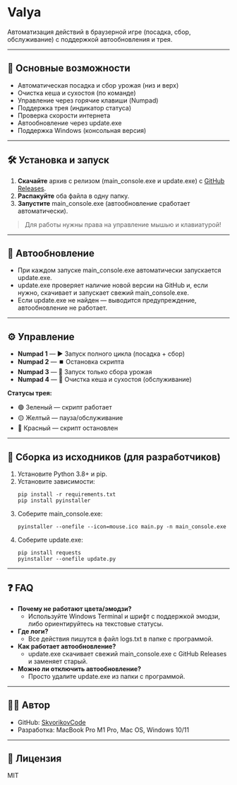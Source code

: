 # Valya

Автоматизация действий в браузерной игре (посадка, сбор, обслуживание) с поддержкой автообновления и трея.

---

## 🚀 Основные возможности
- Автоматическая посадка и сбор урожая (низ и верх)
- Очистка кеша и сухостоя (по команде)
- Управление через горячие клавиши (Numpad)
- Поддержка трея (индикатор статуса)
- Проверка скорости интернета
- Автообновление через update.exe
- Поддержка Windows (консольная версия)

---

## 🛠️ Установка и запуск
1. **Скачайте** архив с релизом (main_console.exe и update.exe) с [GitHub Releases](https://github.com/SkvorikovCode/Valya/releases).
2. **Распакуйте** оба файла в одну папку.
3. **Запустите** main_console.exe (автообновление сработает автоматически).

> Для работы нужны права на управление мышью и клавиатурой!

---

## 🔄 Автообновление
- При каждом запуске main_console.exe автоматически запускается update.exe.
- update.exe проверяет наличие новой версии на GitHub и, если нужно, скачивает и запускает свежий main_console.exe.
- Если update.exe не найден — выводится предупреждение, автообновление не работает.

---

## ⚙️ Управление
- **Numpad 1** — ▶️  Запуск полного цикла (посадка + сбор)
- **Numpad 2** — ⏹️  Остановка скрипта
- **Numpad 3** — 🔄  Запуск только сбора урожая
- **Numpad 4** — 🧹  Очистка кеша и сухостоя (обслуживание)

**Статусы трея:**
- 🟢 Зеленый — скрипт работает
- 🟡 Желтый — пауза/обслуживание
- 🔴 Красный — скрипт остановлен

---

## 📝 Сборка из исходников (для разработчиков)
1. Установите Python 3.8+ и pip.
2. Установите зависимости:
   ```
   pip install -r requirements.txt
   pip install pyinstaller
   ```
3. Соберите main_console.exe:
   ```
   pyinstaller --onefile --icon=mouse.ico main.py -n main_console.exe
   ```
4. Соберите update.exe:
   ```
   pip install requests
   pyinstaller --onefile update.py
   ```

---

## ❓ FAQ
- **Почему не работают цвета/эмодзи?**
  - Используйте Windows Terminal и шрифт с поддержкой эмодзи, либо ориентируйтесь на текстовые статусы.
- **Где логи?**
  - Все действия пишутся в файл logs.txt в папке с программой.
- **Как работает автообновление?**
  - update.exe скачивает свежий main_console.exe с GitHub Releases и заменяет старый.
- **Можно ли отключить автообновление?**
  - Просто удалите update.exe из папки с программой.

---

## 🧑‍💻 Автор
- GitHub: [SkvorikovCode](https://github.com/SkvorikovCode)
- Разработка: MacBook Pro M1 Pro, Mac OS, Windows 10/11

---

## 📜 Лицензия
MIT
